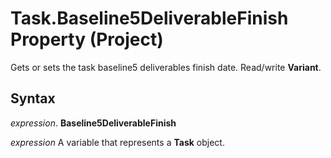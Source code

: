 
# Task.Baseline5DeliverableFinish Property (Project)

Gets or sets the task baseline5 deliverables finish date. Read/write  **Variant**.


## Syntax

 _expression_. **Baseline5DeliverableFinish**

 _expression_ A variable that represents a **Task** object.

